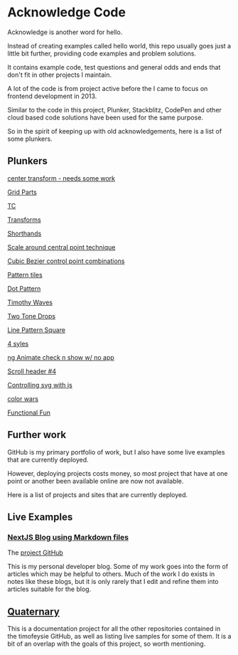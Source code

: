 # Acknowledge Code

Acknowledge is another word for hello.

Instead of creating examples called hello world, this repo usually goes just a little bit further, providing code examples and problem solutions.

It contains example code, test questions and general odds and ends that don't fit in other projects I maintain.

A lot of the code is from project active before the I came to focus on frontend development in 2013.

Similar to the code in this project, Plunker, Stackblitz, CodePen and other cloud based code solutions have been used for the same purpose.

So in the spirit of keeping up with old acknowledgements, here is a list of some plunkers.

## Plunkers

[center transform - needs some work](http://plnkr.co/edit/BbFDTy47UynXw1DJs3Fr?p=preview)

[Grid Parts](http://plnkr.co/edit/X2XEd7VSsME6ikCIo7Lr?p=preview)

[TC](http://plnkr.co/edit/c4UJeDecXYMEMIzVePol)

[Transforms](http://plnkr.co/edit/Ba2BDaHgwC6D9nCeMoTQ?p=preview)

[Shorthands](http://plnkr.co/edit/YaRt1KhQalhMIq2ccANH?p=preview)

[Scale around central point technique](http://plnkr.co/edit/pa9YEvxTFOZ2GVHgVA1r?p=preview)

[Cubic Bezier control point combinations](http://plnkr.co/edit/X2GkyjHQm7qr5NAvyNHb?p=preview)

[Pattern tiles](http://plnkr.co/edit/ySSFY8K26w7dQDVwVZ1t?p=preview)

[Dot Pattern](http://plnkr.co/edit/3Iirf4PA1NbIbIvi1V7W?p=preview)

[Timothy Waves](http://plnkr.co/edit/cId1i66q2uvxFyNjLMyv?p=preview)

[Two Tone Drops](http://plnkr.co/edit/Q1KNR7?p=preview)

[Line Pattern Square](http://plnkr.co/edit/F5vdyvScYPv046z17oGa?p=preview)

[4 syles](http://plnkr.co/edit/0vKhTe89euO6jvztZ9Zb?p=preview)

[ng Animate check n show w/ no app](http://plnkr.co/edit/aX6dNC1LNJXilNWKOcqV?p=preview)

[Scroll header #4](http://plnkr.co/edit/xtPvUYliLRUCdaYOppbi)

[Controlling svg with js](http://plnkr.co/edit/uvo4TcwGPiX7uLnPbpfd?p=preview)

[color wars](http://plnkr.co/edit/PdF8omYxZSUcnPit5ZDR?p=preview)

[Functional Fun](http://plnkr.co/edit/8UHAOd?p=preview)

## Further work

GitHub is my primary portfolio of work, but I also have some live examples that are currently deployed.

However, deploying projects costs money, so most project that have at one point or another been available online are now not available.

Here is a list of projects and sites that are currently deployed.

## Live Examples

### [NextJS Blog using Markdown files](https://timothycurchod.com/)

The [project GitHub](https://github.com/timofeysie/nextjs-markdown-blog)

This is my personal developer blog.  Some of my work goes into the form of articles which may be helpful to others.  Much of the work I do exists in notes like these blogs, but it is only rarely that I edit and refine them into articles suitable for the blog.

## [Quaternary](https://github.com/timofeysie/quaternary)

This is a documentation project for all the other repositories contained in the timofeysie GitHub, as well as listing live samples for some of them.  It is a bit of an overlap with the goals of this project, so worth mentioning.
